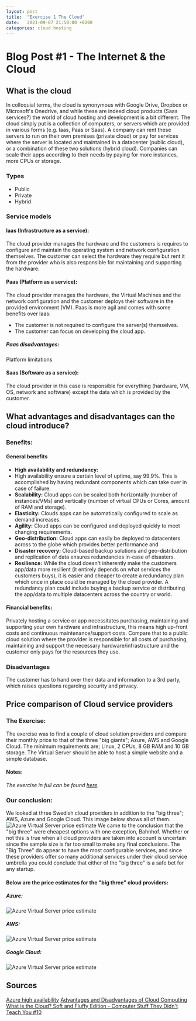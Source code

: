 ```yaml
---
layout: post
title:  "Exercise 1 The Cloud"
date:   2021-09-07 21:50:00 +0200
categories: cloud hosting
---
```

# Blog Post #1 - The Internet & the Cloud

## What is the cloud

In colloquial terms, the cloud is synonymous with Google Drive, Dropbox or Microsoft's Onedrive, and while these are indeed cloud products (Saas services?) the world of cloud hosting and development is a bit different. The cloud simply put is a collection of computers, or servers which are provided in various forms (e.g. Iaas, Paas or Saas). A company can rent these servers to run on their own premises (private cloud) or pay for services where the server is located and maintained in a datacenter (public cloud), or a combination of these two solutions (hybrid cloud). Companies can scale their apps according to their needs by paying for more instances, more CPUs or storage.

### Types
- Public
- Private
- Hybrid

### Service models
#### Iaas (Infrastructure as a service):
The cloud provider manages the hardware and the customers is requires to configure and maintain the operating system and network configuration themselves. The customer can select the hardware they require but rent it from the provider who is also responsible for maintaining and supporting the hardware.

#### Paas (Platform as a service):
The cloud provider manages the hardware, the Virtual Machines and the network configuration and the customer deploys their software in the provided environment (VM). Paas is more agil and comes with some benefits over Iaas:
- The customer is not required to configure the server(s) themselves.
- The customer can focus on developing the cloud app.
##### Paas disadvantages:
Platform limitations

#### Saas (Software as a service):
The cloud provider in this case is responsible for everything (hardware, VM, OS, network and software) except the data which is provided by the customer.

## What advantages and disadvantages can the cloud introduce?
### Benefits:
#### General benefits
- **High availability and redundancy:**
- High availability ensure a certain level of uptime, say 99.9%. This is accomplished by having redundant components which can take over in case of failure.
- **Scalability:** Cloud apps can be scaled both horizontally (number of instances/VMs) and vertically (number of virtual CPUs or Cores, amount of RAM and storage).
- **Elasticity:** Clouds apps can be automatically configured to scale as demand increases.
- **Agility:** Cloud apps can be configured and deployed quickly to meet changing requirements.
- **Geo-distribution:** Cloud apps can easily be deployed to datacenters across to the globe which provides better performance and
- **Disaster recovery:** Cloud-based backup solutions and geo-distribution and replication of data ensures redundancies in-case of disasters.
- **Resilience:** While the cloud doesn't inherently make the customers app/data more resilient (it entirely depends on what services the customers buys), it is easier and cheaper to create a redundancy plan which once in place could be managed by the cloud provider. A redundancy plan could include buying a backup service or distributing the app/data to multiple datacenters across the country or world.

#### Financial benefits:
Privately hosting a service or app necessitates purchasing, maintaining and supporting your own hardware and infrastructure, this means high up-front costs and continuous maintenance/support costs. Compare that to a public cloud solution where the provider is responsible for all costs of purchasing, maintaining and support the necessary hardware/infrastructure and the customer only pays for the resources they use.

### Disadvantages
The customer has to hand over their data and information to a 3rd party, which raises questions regarding security and privacy.



##  Price comparison of Cloud service providers
### The Exercise:
The exercise was to find a couple of cloud solution providers and compare their monthly price to that of the three "big giants"; Azure, AWS and Google Cloud.
The minimum requirements are; Linux, 2 CPUs, 8 GB RAM and 10 GB storage. The Virtual Server should be able to host a simple website and a simple database.
#### Notes:
_The exercise in full can be found [here][exercise]._

### Our conclusion:
We looked at three Swedish cloud providers in addition to the "big three"; AWS, Azure and Google Cloud. This image below shows all of them.
![Azure Virtual Server price estimate](/assets/images/cloud-providers-price-comparison-spreadsheet.png)
We came to the conclusion that the "big three" were cheapest options with one exception, Bahnhof. Whether or not this is true when all cloud providers are taken into account is uncertain since the sample size is far too small to make any final conclusions.
The "Big Three" do appear to have the most configurable services, and since these providers offer so many additional services under their cloud service umbrella you could conclude that either of the "big three" is a safe bet for any startup.

#### Below are the price estimates for the "big three" cloud providers:
##### Azure:
![Azure Virtual Server price estimate](/assets/images/azure-virtual-server-price-estimate.png)
##### AWS:
![Azure Virtual Server price estimate](/assets/images/aws-virtual-server-price-estimate.png)
##### Google Cloud:
![Azure Virtual Server price estimate](/assets/images/google-cloud-virtual-server-price-estimate.png)


## Sources
[Azure high availability][source-1]
[Advantages and Disadvantages of Cloud Computing][source-2]
[What is the Cloud? Soft and Fluffy Edition - Computer Stuff They Didn't Teach You #10][source-3]


[exercise]: https://pgbsnh20.github.io/PGBSNH20-molnapplikationer/cloud-lectures/introduction#pris-uppgift
[source-1]: https://cloud.netapp.com/blog/azure-high-availability-basic-concepts-and-a-checklist
[source-2]: https://www.stratospherenetworks.com/advantages-and-disadvantages-of-cloud.html
[source-3]: https://www.youtube.com/watch?v=BO6jvQ88ICQ
